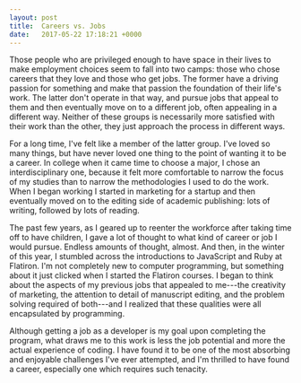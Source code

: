 ```yaml
---
layout: post
title:  Careers vs. Jobs
date:   2017-05-22 17:18:21 +0000
---
```



Those people who are privileged enough to have space in their lives to make employment choices seem to fall into two camps: those who chose careers that they love and those who get jobs. The former have a driving passion for something and make that passion the foundation of their life's work. The latter don't operate in that way, and pursue jobs that appeal to them and then eventually move on to a different job, often appealing in a different way. Neither of these groups is necessarily more satisfied with their work than the other, they just approach the process in different ways.

For a long time, I've felt like a member of the latter group. I've loved so many things, but have never loved one thing to the point of wanting it to be a career. In college when it came time to choose a major, I chose an interdisciplinary one, because it felt more comfortable to narrow the focus of my studies than to narrow the methodologies I used to do the work. When I began working I started in marketing for a startup and then eventually moved on to the editing side of academic publishing: lots of writing, followed by lots of reading.

The past few years, as I geared up to reenter the workforce after taking time off to have children, I gave a lot of thought to what kind of career or job I would pursue. Endless amounts of thought, almost. And then, in the winter of this year, I stumbled across the introductions to JavaScript and Ruby at Flatiron. I'm not completely new to computer programming, but something about it just clicked when I started the Flatiron courses. I began to think about the aspects of my previous jobs that appealed to me---the creativity of marketing, the attention to detail of manuscript editing, and the problem solving required of both---and I realized that these qualities were all encapsulated by programming.

Although getting a job as a developer is my goal upon completing the program, what draws me to this work is less the job potential and more the actual experience of coding. I have found it to be one of the most absorbing and enjoyable challenges I've ever attempted, and I'm thrilled to have found a career, especially one which requires such tenacity.
